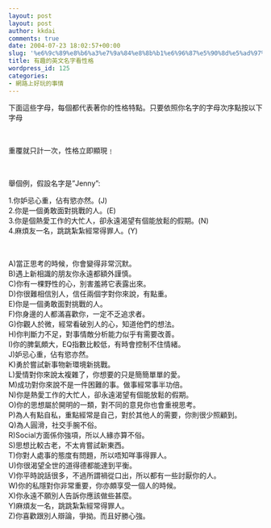 ```yaml
---
layout: post
layout: post
author: kkdai
comments: true
date: 2004-07-23 18:02:57+00:00
slug: '%e6%9c%89%e8%b6%a3%e7%9a%84%e8%8b%b1%e6%96%87%e5%90%8d%e5%ad%97%e7%9c%8b%e6%80%a7%e6%a0%bc'
title: 有趣的英文名字看性格
wordpress_id: 125
categories:
- 網路上好玩的事情
---
```


下面這些字母，每個都代表著你的性格特點。只要依照你名字的字母次序點按以下字母

 

重覆就只計一次，性格立即顯現﹗  


 

舉個例，假設名字是”Jenny”:

1.你妒忌心重，佔有慾亦然。(J)  
2.你是一個勇敢面對挑戰的人。(E)  
3.你是個熱愛工作的大忙人，卻永遠渴望有個能放鬆的假期。(N)  
4.麻煩友一名，跳跳紮紮經常得罪人。(Y)  


 

A)當正思考的時候，你會變得非常沉默。  
B)遇上新相識的朋友你永遠都額外謹慎。  
C)你有一棵野性的心，別害羞將它表露出來。  
D)你很難相信別人，信任兩個字對你來說，有點重。  
E)你是一個勇敢面對挑戰的人。  
F)你身邊的人都滿喜歡你，一定不乏追求者。  
G)你觀人於微，經常看破別人的心，知道他們的想法。  
H)你判斷力不足，對事情敵分析能力似乎有需要改善。  
I)你的脾氣頗大，EQ指數比較低，有時會控制不住情緒。  
J)妒忌心重，佔有慾亦然。  
K)勇於嘗試新事物新環境新挑戰。  
L)愛情對你來說太複雜了，你想要的只是簡簡單單的愛。  
M)成功對你來說不是一件困難的事。做事經常事半功倍。  
N)你是熱愛工作的大忙人，卻永遠渴望有個能放鬆的假期。  
O)你的思想屬於開明的一類，對不同的意見你也會重視思考。  
P)為人有點自私，重點經常是自己，對於其他人的需要，你則很少照顧到。  
Q)為人圓滑，社交手腕不俗。  
R)Social方面係你強項，所以人緣亦算不俗。  
S)思想比較古老，不太肯嘗試新東西。  
T)你對人處事的態度有問題，所以唔知咩事得罪人。  
U)你很渴望全世的道得德都能達到平衡。  
V)你平時說話很多，不過所謂禍從口出，所以都有一些討厭你的人。  
W)你的私隱對你非常重要，你亦頗享受一個人的時候。  
X)你永遠不願別人告訴你應該做些甚麼。  
Y)麻煩友一名，跳跳紮紮經常得罪人。  
Z)你喜歡跟別人辯論，爭拗。而且好勝心強。
